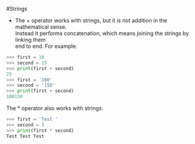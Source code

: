 #Strings
- The + operator works with strings, but it is not addition in the mathematical sense.  
Instead it performs concatenation, which means joining the strings by linking them  
end to end. For example:
```python
>>> first = 10
>>> second = 15
>>> print(first + second)
25
>>> first = '100'
>>> second = '150'
>>> print(first + second)
100150
```
The * operator also works with strings:
```python
>>> first = 'Test '
>>> second = 3
>>> print(first * second)
Test Test Test
```
